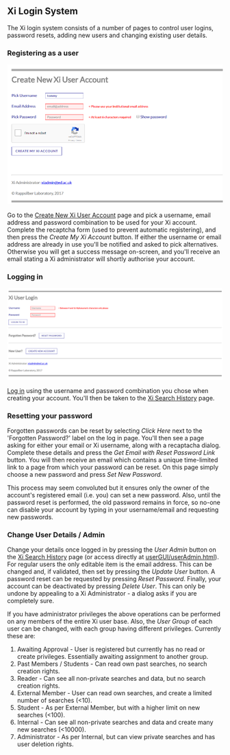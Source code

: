 ## Xi Login System ##

The Xi login system consists of a number of pages to control user logins, password resets, adding new users and changing existing user details.

### Registering as a user ###

![Register Page Screenshot](../../img/register.png)

Go to the [Create New Xi User Account](/userGUI/userReg.html) page and pick a username, email address and password combination to be used for your Xi account. Complete the recaptcha form (used to prevent automatic registering), and then press the *Create My Xi Account* button. If either the username or email address are already in use you'll be notified and asked to pick alternatives. Otherwise you will get a success message on-screen, and you'll receive an email stating a Xi administrator will shortly authorise your account.

### Logging in ###

![Login Page Screenshot](../../img/login.png)

[Log in](/userGUI/userLogin.html) using the username and password combination you chose when creating your account. You'll then be taken to the [Xi Search History](../history/index.html) page.

### Resetting your password ###
Forgotten passwords can be reset by selecting *Click Here* next to the 'Forgotten Password?' label on the log in page. You'll then see a page asking for either your email or Xi username, along with a recaptacha dialog. Complete these details and press the *Get Email with Reset Password Link* button. You will then receive an email which contains a unique time-limited link to a page from which your password can be reset. On this page simply choose a new password and press *Set New Password*.

This process may seem convoluted but it ensures only the owner of the account's registered email (i.e. you) can set a new password. Also, until the password reset is performed, the old password remains in force, so no-one can disable your account by typing in your username/email and requesting new passwords.

<a name="userAdmin"></a>
### Change User Details / Admin ###

Change your details once logged in by pressing the *User Admin* button on the [Xi Search History](../history/index.html) page (or access directly at [userGUI/userAdmin.html](/userGUI/userAdmin.html)). For regular users the only editable item is the email address. This can be changed and, if validated, then set by pressing the *Update User* button. A password reset can be requested by pressing *Reset Password*. Finally, your account can be deactivated by pressing *Delete User*. This can only be undone by appealing to a Xi Administrator - a dialog asks if you are completely sure.

If you have administrator privileges the above operations can be performed on any members of the entire Xi user base. Also, the *User Group* of each user can be changed, with each group having different privileges. Currently these are:

1. Awaiting Approval - User is registered but currently has no read or create privileges. Essentially awaiting assignment to another group.
2. Past Members / Students - Can read own past searches, no search creation rights.
3. Reader - Can see all non-private searches and data, but no search creation rights.
4. External Member - User can read own searches, and create a limited number of searches (<10).
5. Student - As per External Member, but with a higher limit on new searches (<100).
6. Internal - Can see all non-private searches and data and create many new searches (<10000).
7. Administrator - As per Internal, but can view private searches and has user deletion rights.
